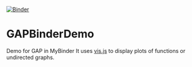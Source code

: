[![Binder](https://mybinder.org/badge.svg)](https://mybinder.org/v2/gh/sebasguts/GAPBinderDemo/master)


# GAPBinderDemo
Demo for GAP in MyBinder
It uses [vis.js](visjs.org) to display plots of functions or undirected graphs.
